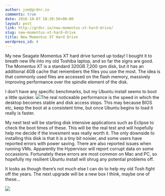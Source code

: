 ```yaml
---
author: joe@grdnr.io
comments: true
date: 2016-10-07 18:20:56+00:00
layout: post
link: http://grdnr.io/new-momentus-xt-hard-drive/
slug: new-momentus-xt-hard-drive
title: New Momentus XT Hard Drive
wordpress_id: 4
---
```


My new Seagate Momentus XT hard drive turned up today! I bought it to breath new life into my old Toshiba laptop, and so far the signs are good. The Momentus XT is a standard 320GB 7,200 rpm disk, but it has an additional 4GB cache that remembers the files you use the most. The idea is that commonly used files are accessed on the flash memory, massively improving performance over the spindle element of the disk.




I don’t have any specific benchmarks, but my Ubuntu install seems to boot a little quicker. ![](http://images.grdnr.io/2011/06/mometus-xt.jpg)The real noticeable performance is the speed in which the desktop becomes stable and disk access stops. This may because BIOS etc, keep the boot at a consistent time, but once Ubuntu begins to load it really is faster.





My next test will be starting disk intensive applications such as Eclipse to check the boot times of these. This will be the real test and will hopefully help me decide if the invesment was really worth it. The only downside to installing this disk is that it is a tiny bit noisier, and some users have reported errors with power saving. There are also reported issues when running VMs. Apparently the Hypervisor will report corrupt data on some occassions. Fortunately these errors are most common on Mac and PC, so hopefully my resilient Ubuntu install will shrug any potential problems off.





It looks as though there’s not much else I can do to help my old Tosh fight off the years. The next upgrade will be a new box I think, maybe one of these…





[![](http://images.grdnr.io/2011/06/system76_laptop.jpg)](http://www.system76.com)
